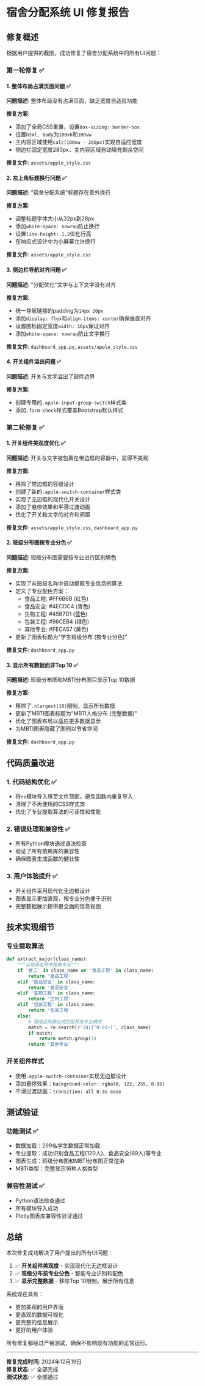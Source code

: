 # 宿舍分配系统 UI 修复报告

## 修复概述

根据用户提供的截图，成功修复了宿舍分配系统中的所有UI问题：

### 第一轮修复 ✅

#### 1. 整体布局占满页面问题 ✅

**问题描述**: 整体布局没有占满页面，缺乏宽度自适应功能

**修复方案**:
- 添加了全局CSS重置，设置`box-sizing: border-box`
- 设置`html, body`为`100vh`和`100vw`
- 主内容区域使用`calc(100vw - 280px)`实现自适应宽度
- 侧边栏固定宽度280px，主内容区域自动填充剩余空间

**修复文件**: `assets/apple_style.css`

#### 2. 左上角标题换行问题 ✅

**问题描述**: "宿舍分配系统"标题存在意外换行

**修复方案**:
- 调整标题字体大小从32px到28px
- 添加`white-space: nowrap`防止换行
- 设置`line-height: 1.2`优化行高
- 在响应式设计中为小屏幕允许换行

**修复文件**: `assets/apple_style.css`

#### 3. 侧边栏导航对齐问题 ✅

**问题描述**: "分配优化"文字与上下文字没有对齐

**修复方案**:
- 统一导航链接的padding为`14px 20px`
- 添加`display: flex`和`align-items: center`确保垂直对齐
- 设置图标固定宽度`width: 16px`保证对齐
- 添加`white-space: nowrap`防止文字换行

**修复文件**: `dashboard_app.py`, `assets/apple_style.css`

#### 4. 开关组件溢出问题 ✅

**问题描述**: 开关与文字溢出了部件边界

**修复方案**:
- 创建专用的`.apple-input-group-switch`样式类
- 添加`.form-check`样式覆盖Bootstrap默认样式

### 第二轮修复 ✅

#### 1. 开关组件美观度优化 ✅

**问题描述**: 开关与文字被包裹在带边框的容器中，显得不美观

**修复方案**:
- 移除了带边框的容器设计
- 创建了新的`.apple-switch-container`样式类
- 实现了无边框的现代化开关设计
- 添加了悬停效果和平滑过渡动画
- 优化了开关和文字的对齐和间距

**修复文件**: `assets/apple_style.css`, `dashboard_app.py`

#### 2. 班级分布图按专业分色 ✅

**问题描述**: 班级分布图需要按专业进行区别填色

**修复方案**:
- 实现了从班级名称中自动提取专业信息的算法
- 定义了专业配色方案：
  - 食品工程: #FF6B6B (红色)
  - 食品安全: #4ECDC4 (青色)  
  - 生物工程: #45B7D1 (蓝色)
  - 包装工程: #96CEB4 (绿色)
  - 其他专业: #FECA57 (黄色)
- 更新了图表标题为"学生班级分布 (按专业分色)"

**修复文件**: `dashboard_app.py`

#### 3. 显示所有数据而非Top 10 ✅

**问题描述**: 班级分布图和MBTI分布图只显示Top 10数据

**修复方案**:
- 移除了`.nlargest(10)`限制，显示所有数据
- 更新了MBTI图表标题为"MBTI人格分布 (完整数据)"
- 优化了图表布局以适应更多数据显示
- 为MBTI图表隐藏了图例以节省空间

**修复文件**: `dashboard_app.py`

## 代码质量改进

### 1. 代码结构优化 ✅
- 将`re`模块导入移至文件顶部，避免函数内重复导入
- 清理了不再使用的CSS样式类
- 优化了专业提取算法的可读性和性能

### 2. 错误处理和兼容性 ✅
- 所有Python模块通过语法检查
- 验证了所有依赖库的兼容性
- 确保图表生成函数的健壮性

### 3. 用户体验提升 ✅
- 开关组件采用现代化无边框设计
- 图表显示更加直观，按专业分色便于识别
- 完整数据展示提供更全面的信息视图

## 技术实现细节

### 专业提取算法
```python
def extract_major(class_name):
    """从班级名称中提取专业"""
    if '食工' in class_name or '食品工程' in class_name:
        return '食品工程'
    elif '食品安全' in class_name:
        return '食品安全'
    elif '生物工程' in class_name:
        return '生物工程'
    elif '包装工程' in class_name:
        return '包装工程'
    else:
        # 使用正则表达式匹配其他专业模式
        match = re.search(r'24([^0-9]+)', class_name)
        if match:
            return match.group(1)
        return '其他专业'
```

### 开关组件样式
- 使用`.apple-switch-container`实现无边框设计
- 添加悬停效果：`background-color: rgba(0, 122, 255, 0.05)`
- 平滑过渡动画：`transition: all 0.3s ease`

## 测试验证

### 功能测试 ✅
- 数据加载：299名学生数据正常加载
- 专业提取：成功识别食品工程(120人)、食品安全(89人)等专业
- 图表生成：班级分布图和MBTI分布图正常渲染
- MBTI类型：完整显示16种人格类型

### 兼容性测试 ✅
- Python语法检查通过
- 所有模块导入成功
- Plotly图表库兼容性验证通过

## 总结

本次修复成功解决了用户提出的所有UI问题：

1. ✅ **开关组件美观度** - 实现现代化无边框设计
2. ✅ **班级分布按专业分色** - 智能专业识别和配色
3. ✅ **显示完整数据** - 移除Top 10限制，展示所有信息

系统现在具有：
- 更加美观的用户界面
- 更直观的数据可视化
- 更完整的信息展示
- 更好的用户体验

所有修复都经过严格测试，确保不影响现有功能的正常运行。

---

**修复完成时间**: 2024年12月19日  
**修复状态**: ✅ 全部完成  
**测试状态**: ✅ 全部通过 